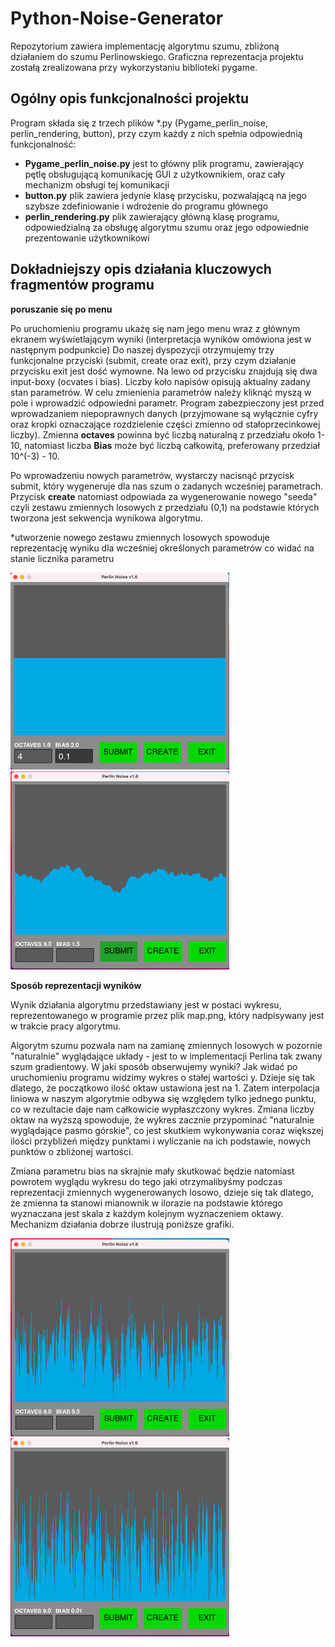 # Python-Noise-Generator
Repozytorium zawiera implementację algorytmu szumu, zbliżoną działaniem do szumu Perlinowskiego. Graficzna reprezentacja projektu zostałą zrealizowana przy wykorzystaniu biblioteki pygame.


## Ogólny opis funkcjonalności projektu
Program składa się z trzech plików *.py (Pygame_perlin_noise, perlin_rendering, button), przy czym każdy z nich spełnia odpowiednią funkcjonalność:

- <b>Pygame_perlin_noise.py</b>
  jest to główny plik programu, zawierający pętlę obsługującą komunikację GUI z użytkownikiem, oraz cały mechanizm obsługi tej komunikacji
- <b>button.py</b>
  plik zawiera jedynie klasę przycisku, pozwalającą na jego szybsze zdefiniowanie i wdrożenie do programu głównego
- <b>perlin_rendering.py</b>
  plik zawierający główną klasę programu, odpowiedzialną za obsługę algorytmu szumu oraz jego odpowiednie prezentowanie użytkownikowi
  
  
## Dokładniejszy opis działania kluczowych fragmentów programu

<b>poruszanie się po menu</b>

Po uruchomieniu programu ukażę się nam jego menu wraz z głównym ekranem wyświetlającym wyniki (interpretacja wyników omówiona jest w następnym podpunkcie)
Do naszej dyspozycji otrzymujemy trzy funkcjonalne przyciski (submit, create oraz exit), przy czym działanie przycisku exit jest dość wymowne. Na lewo od przycisku znajdują się dwa input-boxy (ocvates i bias). Liczby koło napisów opisują aktualny zadany stan parametrów. W celu zmienienia parametrów należy kliknąć myszą w pole i wprowadzić odpowiedni parametr. Program zabezpieczony jest przed wprowadzaniem niepoprawnych danych (przyjmowane są wyłącznie cyfry oraz kropki oznaczające rozdzielenie części zmienno od stałoprzecinkowej liczby). Zmienna <b>octaves</b> powinna być liczbą naturalną z przedziału około 1-10, natomiast liczba <b>Bias</b> może być liczbą całkowitą, preferowany przedział 10^(-3) - 10. 

Po wprowadzeniu nowych parametrów, wystarczy nacisnąć przycisk submit, który wygeneruje dla nas szum o zadanych wcześniej parametrach. Przycisk <b>create</b> natomiast odpowiada za wygenerowanie nowego "seeda" czyli zestawu zmiennych losowych z przedziału (0,1) na podstawie których tworzona jest sekwencja wynikowa algorytmu.

*utworzenie nowego zestawu zmiennych losowych spowoduje reprezentację wyniku dla wcześniej określonych parametrów co widać na stanie licznika parametru

<img width="350" alt="input view" src="https://raw.githubusercontent.com/homosum1/Python-Noise-Generator/main/screenshots/inputting_variables.png">      <img width="350" alt="input view" src="https://raw.githubusercontent.com/homosum1/Python-Noise-Generator/main/screenshots/noise_example.png">

<b>Sposób reprezentacji wyników</b>

Wynik działania algorytmu przedstawiany jest w postaci wykresu, reprezentowanego w programie przez plik map.png, który nadpisywany jest w trakcie pracy algorytmu.

Algorytm szumu pozwala nam na zamianę zmiennych losowych w pozornie "naturalnie" wyglądające układy - jest to w implementacji Perlina tak zwany szum gradientowy.
W jaki sposób obserwujemy wyniki? Jak widać po uruchomieniu programu widzimy wykres o stałej wartości y. Dzieje się tak dlatego, że początkowo ilość oktaw ustawiona jest na 1. Zatem interpolacja liniowa w naszym algorytmie odbywa się względem tylko jednego punktu, co w rezultacie daje nam całkowicie wypłaszczony wykres. Zmiana liczby oktaw na wyższą spowoduje, że wykres zacznie przypominać "naturalnie wyglądające pasmo górskie", co jest skutkiem wykonywania coraz większej ilości przybliżeń między punktami i wyliczanie na ich podstawie, nowych punktów o zbliżonej wartości.

Zmiana parametru bias na skrajnie mały skutkować będzie natomiast powrotem wyglądu wykresu do tego jaki otrzymalibyśmy podczas reprezentacji zmiennych wygenerowanych losowo, dzieje się tak dlatego, że zmienna ta stanowi mianownik w ilorazie na podstawie którego wyznaczana jest skala z każdym kolejnym wyznaczeniem oktawy. Mechanizm działania dobrze ilustrują poniższe grafiki.

<img width="350" alt="input view" src="https://raw.githubusercontent.com/homosum1/Python-Noise-Generator/main/screenshots/low_bias_2.png">     <img width="350" alt="input view" src="https://raw.githubusercontent.com/homosum1/Python-Noise-Generator/main/screenshots/low_bias_1.png"> 
